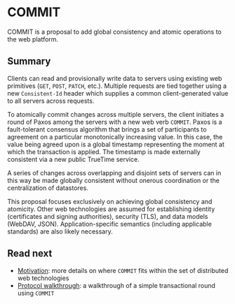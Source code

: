 # COMMIT

COMMIT is a proposal to add global consistency and atomic operations to the web platform.

## Summary

Clients can read and provisionally write data to servers using existing web primitives (`GET`, `POST`, `PATCH`, etc.). Multiple requests are tied together using a new `Consistent-Id` header which supplies a common client-generated value to all servers across  requests.

To atomically commit changes across multiple servers, the client initiates a round of Paxos among the servers with a new web verb `COMMIT`. Paxos is a fault-tolerant consensus algorithm that brings a set of participants to agreement on a particular monotonically increasing value. In this case, the value being agreed upon is a global timestamp representing the moment at which the transaction is applied. The timestamp is made externally consistent via a new public TrueTime service.

A series of changes across overlapping and disjoint sets of servers can in this way be made globally consistent without onerous coordination or the centralization of datastores.

This proposal focuses exclusively on achieving global consistency and atomicity. Other web technologies are assumed for establishing identity (certificates and signing authorities), security (TLS), and data models (WebDAV, JSON). Application-specific semantics (including applicable standards) are also likely necessary.

## Read next

* [Motivation](motivation.md): more details on where `COMMIT` fits within the set of distributed web technologies
* [Protocol walkthrough](protocol.md): a walkthrough of a simple transactional round using `COMMIT`

